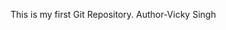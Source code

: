 This is my first Git Repository.
Author-Vicky Singh

<!---
singhvic1/singhvic1 is a ✨ special ✨ repository because its `README.md` (this file) appears on your GitHub profile.
You can click the Preview link to take a look at your changes.
--->
